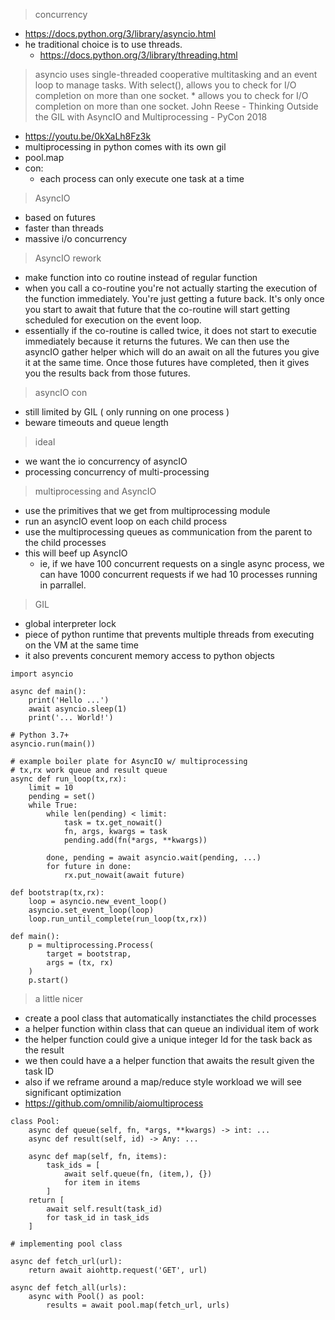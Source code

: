 
> concurrency 
* https://docs.python.org/3/library/asyncio.html
* he traditional choice is to use threads.
    * https://docs.python.org/3/library/threading.html
> asyncio uses single-threaded cooperative multitasking and an event loop to manage tasks.
> With select(), allows you to check for I/O completion on more than one socket.
    * allows you to check for I/O completion on more than one socket.
> John Reese - Thinking Outside the GIL with AsyncIO and Multiprocessing - PyCon 2018
* https://youtu.be/0kXaLh8Fz3k
* multiprocessing in python comes with its own gil
* pool.map
* con: 
    * each process can only execute one task at a time
> AsyncIO
* based on futures
* faster than threads
* massive i/o concurrency
> AsyncIO rework
* make function into co routine instead of regular function
* when you call a co-routine you're not actually starting the execution of the function immediately. You're just getting a future back. It's only once you start to await that future that the co-routine will start getting scheduled for execution on the event loop. 
* essentially if the co-routine is called twice, it does not start to executie immediately because it returns the futures. We can then use the asyncIO gather helper which will do an await on all the futures you give it at the same time. Once those futures have completed, then it gives you the results back from those futures. 
>asyncIO con
* still limited by GIL ( only running on one process )
* beware timeouts and queue length
> ideal
* we want the io concurrency of asyncIO
* processing concurrency of multi-processing
> multiprocessing and AsyncIO
* use the primitives that we get from multiprocessing module
* run an asyncIO event loop on each child process
* use the multiprocessing queues as communication from the parent to the child processes
* this will beef up AsyncIO 
    * ie, if we have 100 concurrent requests on a single async process, we can have 1000 concurrent requests if we had 10 processes running in parrallel. 
> GIL
* global interpreter lock
* piece of python runtime that prevents multiple threads from executing on the VM at the same time
* it also prevents concurent memory access to python objects

```
import asyncio

async def main():
    print('Hello ...')
    await asyncio.sleep(1)
    print('... World!')

# Python 3.7+
asyncio.run(main())
```
```
# example boiler plate for AsyncIO w/ multiprocessing
# tx,rx work queue and result queue
async def run_loop(tx,rx):
    limit = 10
    pending = set()
    while True:
        while len(pending) < limit:
            task = tx.get_nowait()
            fn, args, kwargs = task
            pending.add(fn(*args, **kwargs))
        
        done, pending = await asyncio.wait(pending, ...)
        for future in done:
            rx.put_nowait(await future)

def bootstrap(tx,rx):
    loop = asyncio.new_event_loop()
    asyncio.set_event_loop(loop)
    loop.run_until_complete(run_loop(tx,rx))

def main():
    p = multiprocessing.Process(
        target = bootstrap,
        args = (tx, rx)
    )
    p.start()
```
> a little nicer
* create a pool class that automatically instanctiates the child processes
* a helper function within class that can queue an individual item of work
* the helper function could give a unique integer Id for the task back as the result
* we then could have a a helper function that awaits the result given the task ID
* also if we reframe around a map/reduce style workload we will see significant optimization
* https://github.com/omnilib/aiomultiprocess
```
class Pool:
    async def queue(self, fn, *args, **kwargs) -> int: ...
    async def result(self, id) -> Any: ...

    async def map(self, fn, items):
        task_ids = [
            await self.queue(fn, (item,), {})
            for item in items
        ]
    return [
        await self.result(task_id)
        for task_id in task_ids
    ]
```
```
# implementing pool class

async def fetch_url(url):
    return await aiohttp.request('GET', url)

async def fetch_all(urls):
    async with Pool() as pool:
        results = await pool.map(fetch_url, urls)

```